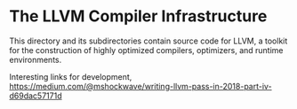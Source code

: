 # The LLVM Compiler Infrastructure

This directory and its subdirectories contain source code for LLVM,
a toolkit for the construction of highly optimized compilers,
optimizers, and runtime environments.

Interesting links for development, 
https://medium.com/@mshockwave/writing-llvm-pass-in-2018-part-iv-d69dac57171d 
